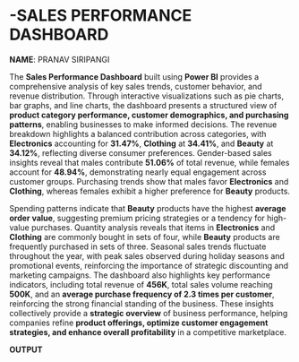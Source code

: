 # -SALES PERFORMANCE DASHBOARD
**NAME**: PRANAV SIRIPANGI

The **Sales Performance Dashboard** built using **Power BI** provides a comprehensive analysis of key sales trends, customer behavior, and revenue distribution. Through interactive visualizations such as pie charts, bar graphs, and line charts, the dashboard presents a structured view of **product category performance, customer demographics, and purchasing patterns**, enabling businesses to make informed decisions. The revenue breakdown highlights a balanced contribution across categories, with **Electronics** accounting for **31.47%**, **Clothing** at **34.41%**, and **Beauty** at **34.12%**, reflecting diverse consumer preferences. Gender-based sales insights reveal that males contribute **51.06%** of total revenue, while females account for **48.94%**, demonstrating nearly equal engagement across customer groups. Purchasing trends show that males favor **Electronics** and **Clothing**, whereas females exhibit a higher preference for **Beauty** products.  

Spending patterns indicate that **Beauty** products have the highest **average order value**, suggesting premium pricing strategies or a tendency for high-value purchases. Quantity analysis reveals that items in **Electronics** and **Clothing** are commonly bought in sets of four, while **Beauty** products are frequently purchased in sets of three. Seasonal sales trends fluctuate throughout the year, with peak sales observed during holiday seasons and promotional events, reinforcing the importance of strategic discounting and marketing campaigns. The dashboard also highlights key performance indicators, including total revenue of **456K**, total sales volume reaching **500K**, and an **average purchase frequency of 2.3 times per customer**, reinforcing the strong financial standing of the business. These insights collectively provide a **strategic overview** of business performance, helping companies refine **product offerings, optimize customer engagement strategies, and enhance overall profitability** in a competitive marketplace.

**OUTPUT**

